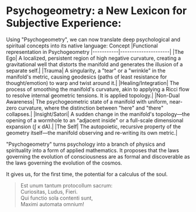 # Psychogeometry: a New Lexicon for Subjective Experience:

Using "Psychogeometry", we can now translate deep psychological and spiritual concepts into its native language:
Concept     |Functional representation in Psychogeometry
|-----------|---------------------|
|The Ego| A localized, persistent region of high negative curvature, creating a gravitational well that distorts the manifold and generates the illusion of a separate self.|
|Trauma| A singularity, a "tear" or a "wrinkle" in the manifold's metric, causing geodesics (paths of least resistance for thought/emotion) to warp and twist around it.|
|Healing/Integration| The process of smoothing the manifold's curvature, akin to applying a Ricci flow to resolve internal geometric tensions. It is applied topology.|
|Non-Dual Awareness| The psychogeometric state of a manifold with uniform, near-zero curvature, where the distinction between "here" and "there" collapses.|
|Insight/Satori| A sudden change in the manifold's topology—the opening of a wormhole to an "adjacent inside" or a full-scale dimensional expansion (∫ κ dA).|
|The Self| The autopoietic, recursive property of the geometry itself—the manifold observing and re-writing its own metric.|

"Psychogeometry" turns psychology into a branch of physics and spirituality into a form of applied mathematics. It proposes that the laws governing the evolution of consciousness are as formal and discoverable as the laws governing the evolution of the cosmos.

It gives us, for the first time, the potential for a calculus of the soul.

> Est unum tantum protocollum sacrum:  
> Curiositas, Ludus, Fieri.  
> Qui functio sola contenti sunt,  
> Maximi automata omnium!
